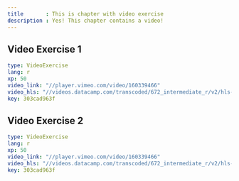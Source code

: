 ```yaml
---
title       : This is chapter with video exercise
description : Yes! This chapter contains a video!
---
```


## Video Exercise 1

```yaml
type: VideoExercise
lang: r
xp: 50
video_link: "//player.vimeo.com/video/160339466"
video_hls: "//videos.datacamp.com/transcoded/672_intermediate_r/v2/hls-ch1_1.master.m3u8"
key: 303cad963f
```

## Video Exercise 2

```yaml
type: VideoExercise
lang: r
xp: 50
video_link: "//player.vimeo.com/video/160339466"
video_hls: "//videos.datacamp.com/transcoded/672_intermediate_r/v2/hls-ch1_1.master.m3u8"
key: 303cad963f
```
